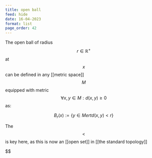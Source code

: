 ```yaml
---
title: open ball
feed: hide
date: 16-04-2023
format: list
page_order: 42
---
```



The open ball of radius $$r\in\mathbb R^+$$ at $$x$$ can be defined in any [[metric space]] $$M$$ equipped with metric $$\forall x, y \in M: d(x, y)\geq 0$$ as: 

$$B_r(x) := \{y\in M ert d(x, y) < r\}$$


The $$<$$ is key here, as this is now an [[open set]] in [[the standard topology]]

$$